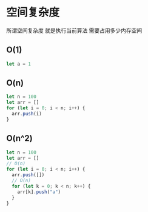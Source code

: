 # 空间复杂度

所谓空间复杂度 就是执行当前算法 需要占用多少内存空间

## O(1)

```js
let a = 1
```

## O(n)

```js
let n = 100
let arr = []
for (let i = 0; i < n; i++) {
  arr.push(i)
}
```

## O(n^2)

```js
let n = 100
let arr = []
// O(n)
for (let i = 0; i < n; i++) {
  arr.push([])
  // O(n)
  for (let k = 0; k < n; k++) {
    arr[k].push("a")
  }
}
```
